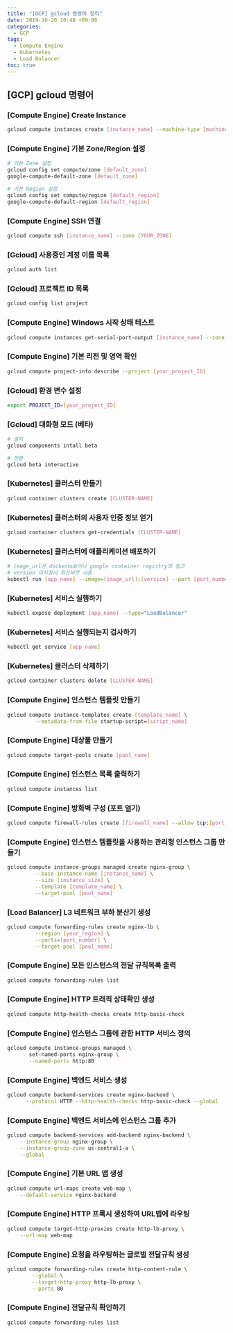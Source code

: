 ```yaml
---
title: "[GCP] gcloud 명령어 정리"
date: 2019-10-20 10:48 +09:00
categories:
  - GCP
tags:
  - Compute Engine
  - Kubernetes
  - Load Balancer
toc: true
---
```


## [GCP] gcloud 명령어

### [Compute Engine] Create Instance

```bash
gcloud compute instances create [instance_name] --machine-type [machine_type] --zone [your_zone]
```



### [Compute Engine] 기본 Zone/Region 설정

```bash
# 기본 Zone 설정
gcloud config set compute/zone [default_zone]
google-compute-default-zone [default_zone]

# 기본 Region 설정
gcloud config set compute/region [default_region]
google-compute-default-region [default_region]
```



### [Compute Engine] SSH 연결

```bash
gcloud compute ssh [instance_name] --zone [YOUR_ZONE]
```



### [Gcloud] 사용중인 계정 이름 목록

```bash
gcloud auth list
```



### [Gcloud] 프로젝트 ID 목록

```bash
gcloud config list project
```



### [Compute Engine] Windows 시작 상태 테스트

```bash
gcloud compute instances get-serial-port-output [instance_name] --zone [your_zone]
```



### [Compute Engine] 기본 리전 및 영역 확인

```bash
gcloud compute project-info describe --project [your_project_ID]
```



### [Gcloud] 환경 변수 설정

```bash
export PROJECT_ID=[your_project_ID]
```



### [Gcloud] 대화형 모드 (베타)

```bash
# 설치
gcloud components intall beta

# 전환
gcloud beta interactive
```



### [Kubernetes] 클러스터 만들기

```bash
gcloud container clusters create [CLUSTER-NAME]
```



### [Kubernetes] 클러스터의 사용자 인증 정보 얻기

```bash
gcloud container clusters get-credentials [CLUSTER-NAME]
```



### [Kubernetes] 클러스터에 애플리케이션 배포하기

```bash
# image_url은 dockerhub이나 google container registry의 링크
# version 미지정시 최신버전 사용
kubectl run [app_name] --image=[image_url]:[version] --port [port_number]
```



### [Kubernetes] 서비스 실행하기

```bash
kubectl expose deployment [app_name] --type="LoadBalancer"
```



### [Kubernetes] 서비스 실행되는지 검사하기

```bash
kubectl get service [app_name]
```



### [Kubernetes] 클러스터 삭제하기

```bash
gcloud container clusters delete [CLUSTER-NAME]
```



### [Compute Engine] 인스턴스 템플릿 만들기

```bash
gcloud compute instance-templates create [template_name] \
         --metadata-from-file startup-script=[script_name]
```



### [Compute Engine] 대상풀 만들기

```bash
gcloud compute target-pools create [pool_name]
```



### [Compute Engine] 인스턴스 목록 출력하기

```bash
gcloud compute instances list
```



### [Compute Engine] 방화벽 구성 (포트 열기)

```bash
gcloud compute firewall-rules create [firewall_name] --allow tcp:[port_number]
```



### [Compute Engine] 인스턴스 템플릿을 사용하는 관리형 인스턴스 그룹 만들기

```bash
gcloud compute instance-groups managed create nginx-group \
         --base-instance-name [instance_name] \
         --size [instance_size] \
         --template [template_name] \
         --target-pool [pool_name]
```



### [Load Balancer] L3 네트워크 부하 분산기 생성

```bash
gcloud compute forwarding-rules create nginx-lb \
         --region [your_region] \
         --ports=[port_number] \
         --target-pool [pool_name]
```



### [Compute Engine] 모든 인스턴스의 전달 규칙목록 출력

```bash
gcloud compute forwarding-rules list
```



### [Compute Engine] HTTP 트래픽 상태확인 생성

```bash
gcloud compute http-health-checks create http-basic-check
```



### [Compute Engine] 인스턴스 그룹에 관한 HTTP 서비스 정의

```bash
gcloud compute instance-groups managed \
       set-named-ports nginx-group \
       --named-ports http:80
```



### [Compute Engine] 백엔드 서비스 생성

```bash
gcloud compute backend-services create nginx-backend \
      --protocol HTTP --http-health-checks http-basic-check --global
```



### [Compute Engine] 백엔드 서비스에 인스턴스 그룹 추가

```bash
gcloud compute backend-services add-backend nginx-backend \
    --instance-group nginx-group \
    --instance-group-zone us-central1-a \
    --global
```



### [Compute Engine] 기본 URL 맵 생성

```bash
gcloud compute url-maps create web-map \
    --default-service nginx-backend
```



### [Compute Engine] HTTP 프록시 생성하여 URL맵에 라우팅

```bash
gcloud compute target-http-proxies create http-lb-proxy \
    --url-map web-map
```



### [Compute Engine] 요청을 라우팅하는 글로벌 전달규칙 생성

```bash
gcloud compute forwarding-rules create http-content-rule \
        --global \
        --target-http-proxy http-lb-proxy \
        --ports 80
```



### [Compute Engine] 전달규칙 확인하기

```bash
gcloud compute forwarding-rules list
```